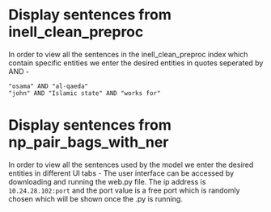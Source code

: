 # Display sentences from inell_clean_preproc 
In order to view all the sentences in the inell_clean_preproc index which contain specific entities we enter the desired entities in quotes seperated by AND -

```
"osama" AND "al-qaeda" 
"john" AND "Islamic state" AND "works for"
```
# Display sentences from np_pair_bags_with_ner
In order to view all the sentences used by the model we enter the desired entities in different UI tabs -
The user interface can be accessed by downloading and running the web.py file. The ip address is ```10.24.28.102:port``` and the port value is a free port which is randomly chosen which will be shown once the .py is running. 
